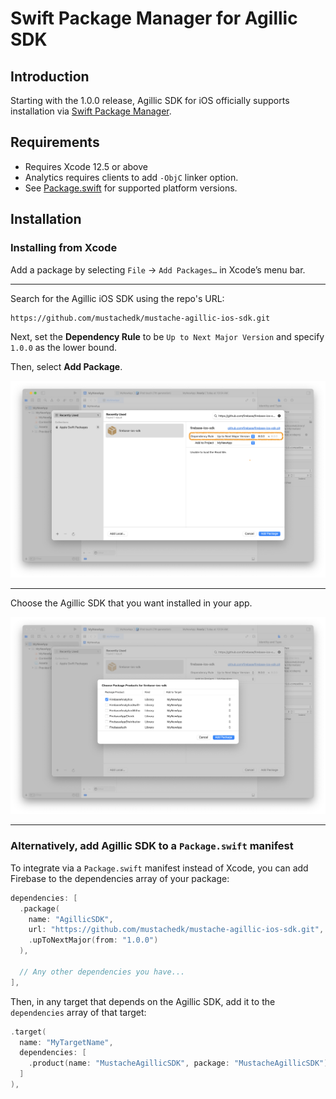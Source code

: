 # Swift Package Manager for Agillic SDK

## Introduction

Starting with the 1.0.0 release, Agillic SDK for iOS officially supports installation via [Swift
Package Manager](https://swift.org/package-manager/).

## Requirements

- Requires Xcode 12.5 or above
- Analytics requires clients to add `-ObjC` linker option.
- See [Package.swift](Package.swift) for supported platform versions.


## Installation

### Installing from Xcode

Add a package by selecting `File` → `Add Packages…` in Xcode’s menu bar.

---

Search for the Agillic iOS SDK using the repo's URL:
```console
https://github.com/mustachedk/mustache-agillic-ios-sdk.git
```

Next, set the **Dependency Rule** to be `Up to Next Major Version` and specify `1.0.0` as the lower bound.

Then, select **Add Package**.

<img src="resources/swiftpm_step2.png">

---

Choose the Agillic SDK that you want installed in your app.

<img src="resources/swiftpm_step3.png">

---

### Alternatively, add Agillic SDK to a `Package.swift` manifest

To integrate via a `Package.swift` manifest instead of Xcode, you can add
Firebase to the dependencies array of your package:

```swift
dependencies: [
  .package(
    name: "AgillicSDK",
    url: "https://github.com/mustachedk/mustache-agillic-ios-sdk.git",
    .upToNextMajor(from: "1.0.0")
  ),

  // Any other dependencies you have...
],
```

Then, in any target that depends on the Agillic SDK, add it to the `dependencies`
array of that target:

```swift
.target(
  name: "MyTargetName",
  dependencies: [
    .product(name: "MustacheAgillicSDK", package: "MustacheAgillicSDK"),
  ]
),
```
